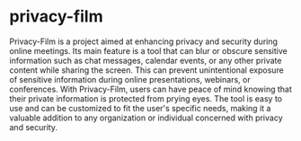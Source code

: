 # privacy-film
Privacy-Film is a project aimed at enhancing privacy and security during online meetings. Its main feature is a tool that can blur or obscure sensitive information such as chat messages, calendar events, or any other private content while sharing the screen. This can prevent unintentional exposure of sensitive information during online presentations, webinars, or conferences. With Privacy-Film, users can have peace of mind knowing that their private information is protected from prying eyes. The tool is easy to use and can be customized to fit the user's specific needs, making it a valuable addition to any organization or individual concerned with privacy and security.
